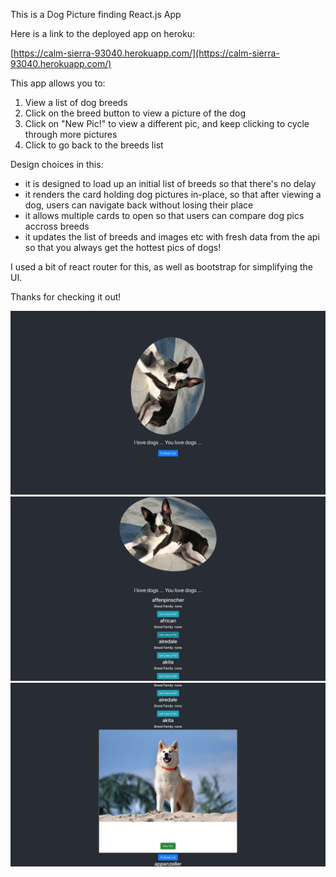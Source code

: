 This is a Dog Picture finding React.js App

Here is a link to the deployed app on heroku:

[https://calm-sierra-93040.herokuapp.com/](https://calm-sierra-93040.herokuapp.com/)


This app allows you to:  

1. View a list of dog breeds
2. Click on the breed button to view a picture of the dog
3. Click on "New Pic!" to view a different pic, and keep clicking to cycle through more pictures
4. Click to go back to the breeds list

Design choices in this:
- it is designed to load up an initial list of breeds so that there's no delay
- it renders the card holding dog pictures in-place, so that after viewing a dog, users can navigate back without losing their place
- it allows multiple cards to open so that users can compare dog pics accross breeds
- it updates the list of breeds and images etc with fresh data from the api so that you always get the hottest pics of dogs!
    
I used a bit of react router for this, as well as bootstrap for simplifying the UI.



Thanks for checking it out!

![App Screenshot 1](./appscreenshot1.png?raw=true "Landing Page")
![App Screenshot 1](./appscreenshot2.png?raw=true "Breeds List")
![App Screenshot 1](./appscreenshot3.png?raw=true "Breed Card")
